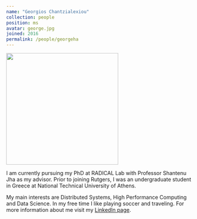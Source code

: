 ```yaml
---
name: "Georgios Chantzialexiou"
collection: people
position: ms
avatar: george.jpg
joined: 2016
permalink: /people/georgeha
---
```


<img width="300" src="{{site.baseurl}}/images/people/{{page.avatar}}" data-action="zoom">

I am currently pursuing my PhD at RADICAL Lab with Professor Shantenu Jha as my advisor. Prior to joining Rutgers, I was an undergraduate student in Greece at National Technical University of Athens.

My main interests are Distributed Systems, High Performance Computing and Data Science. In my free time I like playing soccer and traveling. For more information about me visit my [LinkedIn page](https://www.linkedin.com/in/gchantzialexiou/).
